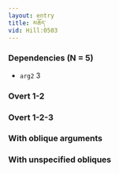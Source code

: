 ```yaml
---
layout: entry
title: མཆོད་
vid: Hill:0503
---
```

### Dependencies (N = 5)
* `arg2` 3


### Overt 1-2


### Overt 1-2-3


### With oblique arguments


### With unspecified obliques
